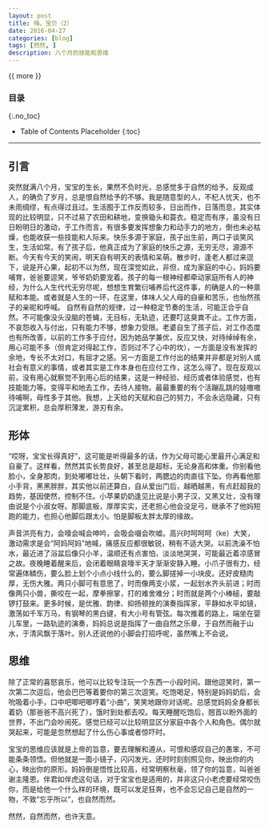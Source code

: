 ```yaml
---
layout: post
title: 嗨，宝贝（2）
date: 2016-04-27
categories: [blog]
tags: [然然, ]
description: 八个月的技能和思维
---
```


{{ more }}

### 目录
{:.no_toc}
* Table of Contents Placeholder
{:toc}
----------

## 引言

突然就满八个月，宝宝的生长，果然不负时光，总感觉多于自然的给予。反观成人，的确负了岁月，总是恨自然给予的不够。我是随意型的人，不杞人忧天，也不未雨绸缪，有点得过且过。生活囿于工作反而较多，日出而作，日落而息，其实体现的比较明显，只不过易了农田和耕地，变换锄头和蓑衣。稳定而有序，虽没有日日盼明日的激动，于工作而言，有很多要发挥想象力和动手力的地方，倒也未必枯燥，也能收获一些技能和人际来。快乐多源于家庭，孩子出生前，两口子谈笑风生，生活如常。有了孩子后，他真正成为了家庭的快乐之源，无穷无尽，源源不断。今天有今天的笑闹，明天自有明天的表情和呆萌。散步时，逢老人都过来逗下，说是开心果，起初不以为然，现在深觉如此，非但，成为家庭的中心，妈妈要哺育，爸爸要逗笑，爷爷奶奶要宠着。孩子的每一根神经都牵动家庭所有人的神经，为什么人生代代无穷尽呢，想想生育繁衍哺养后代这件事，的确是人的一种禀赋和本能。或者就是人生的一环，在这里，体味人父人母的自豪和苦乐，也怡然孩子的亲昵和呼喊。
自然有自然的规律，过一种稳定节奏的生活，可能正合乎自然。不可能像没头没脑的苍蝇，无目标，无轨迹，还要叮这臭粪不止。工作方面，不哀怨收入与付出，只有能力不够，想象力受限。老婆自生了孩子后，对工作态度也有所改善，以前的工作多于应付，因为她品学兼优，反应又快，对待绰绰有余，用心可能不多（但肯定对得起工作，否则过不了心中的坎），一方面是没有发挥的余地，专长不太对口，有屈才之感。另一方面是工作付出的结果并非都是对别人或社会有意义的事情，或者其实是工作本身也在应付工作，这怎么得了。现在反观以前，没有用心就察觉不到用心后的结果，这是一种经验、经历或者体验感觉，也有技能能力等。变得平和地去工作，去待人接物。最最重要的有个活蹦乱跳的娃嗷嗷待哺啊，母性多于其他。我想，上天给的天赋和自己的努力，不会永远隐藏，只有沉淀累积，总会厚积薄发，游刃有余。

## 形体
“哎呀，宝宝长得真好”，这可能是听得最多的话，作为父母可能心里最开心满足和自豪了。这样看，然然其实长势良好，甚至总是超标，无论身高和体重。你别看他脸小，全身那肉，到处嘟嘟壮壮，头朝下看时，两腮边的肉直往下坠。你再看他那小手背，黑黑胖胖，其实他以前还算白，自从爱出门后，越晒越黑，有点赶超我的趋势，基因使然，控制不住。小苹果奶奶逢见比说是小男子汉，又黑又壮，没有理由说是个小淑女呀。那脚底板，厚厚实实，还老担心他会没足弓，继承不了他妈短跑的能力，也担心他脚后跟太小。怕是脚板太胖太厚的缘故。


声音洪亮有力，会嚎会喊会呻吟，会吸会啜会吹嘘。高兴时呵呵呵（ke）大笑，激动需求是会“阿妈阿妈”地喊，痛感反应都很敏锐，稍有不适大哭。以前洗澡不怕水，最近进了浴盆后像只小羊，温顺还有点害怕，淡淡地哭哭，可能最近着凉感冒之故。夜晚睡着醒来后，会闭着眼睛哀嚎半天才渐渐安静入睡。小爪子很有力，经常遍体鳞伤，要么脸上划个小点小线什么的，要么脚搓掉一小块皮。还好皮糙肉厚，无伤大雅。两只小脚可有意思了，时而像两支小浆，一起划水齐头前进；时而像两只小兽，撕咬在一起，摩拳擦掌，打的难舍难分；时而就是两个小棒槌，要敲锣打鼓来。更多时候，是优雅、韵律、抑扬顿挫的演奏指挥家，平静如水平如镜，激荡如千军万马，有钢琴的黑白键，有大小号有管弦。每次推着的路上，端坐在婴儿车里，一路轨迹的演奏，妈妈总说是指挥了一曲自然之乐章，于自然而融于山水，于清风飘于落叶。别人还说他的小脚会打招呼呢，虽然嘴上不会说。


## 思维

除了正常的喜怒哀乐，他可以比较专注玩一个东西一小段时间。跟他逗笑时，第一次第二次逗后，他会巴巴等着要你的第三次逗笑。吃饱喝足，特别是妈妈奶后，会吮吸着小手，口中吧唧吧唧哼着“小曲”，笑笑地跟你对话呢。总感觉妈妈全身都长着奶（那爸爸不高兴死了），饿时到处都去咬。每天睡醒吃饱后，翘首以盼外面的世界，不出门会吵闹死。感觉已经可以比较明显区分家庭中各个人和角色。偶尔就哭起来，可能是忽然想起了什么伤心事或者惊吓时。

宝宝的思维应该就是上帝的旨意，要去理解和遵从，可恨和感叹自己的愚笨，不可能条条领悟。但他就是一面小镜子，闪闪发光，还时时刻刻照见你，映出你的内心，映出你的原形。妈妈倒是悟性比较高，经常明察秋毫，领了你的旨意，叫爸爸谢主隆恩。伴君如伴虎这句话，对于宝宝也是适用的，并非这只小老虎要经常咬伤你，而是给他一个什么样的环境，既可以发足狂奔，也不会忘记自己是自然的一物，不致“忘乎所以”，也自然而然。

然然，自然而然，也许天意。
